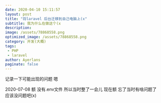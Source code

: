 ```yaml
---
date: 2020-04-10 15:11:57
layout: post
title: "将laravel 后台迁移到自己电脑上(x"
subtitle: 我为什么在做这个(x
description:
image: /assets/78868558.png
optimized_image: /assets/78868558.png
category: 开发(大概)
tags:
 - PHP
 - laravel
author: Ayerlans
paginate: false
---
```

记录一下可能出现的问题
嗯

2020-07-08
额
没有.env文件 所以当时整了一会儿
现在额 忘了当时有啥问题了 应该没问题吧(x)
